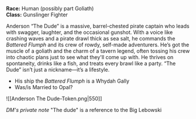 **Race:** Human (possibly part Goliath)  
**Class:** Gunslinger Fighter

Anderson “The Dude” is a massive, barrel-chested pirate captain who leads with swagger, laughter, and the occasional gunshot. With a voice like crashing waves and a pirate drawl thick as sea salt, he commands the _Battered Flumph_ and its crew of rowdy, self-made adventurers. He’s got the muscle of a goliath and the charm of a tavern legend, often tossing his crew into chaotic plans just to see what they'll come up with. He thrives on spontaneity, drinks like a fish, and treats every brawl like a party. “The Dude” isn’t just a nickname—it’s a lifestyle.



- His ship the _Battered Flumph_ is a Whydah Gally
- Was/is Married to Opal?

![[Anderson The Dude-Token.png|550]]

*DM's private note*
"The dude" is a reference to the Big Lebowski  